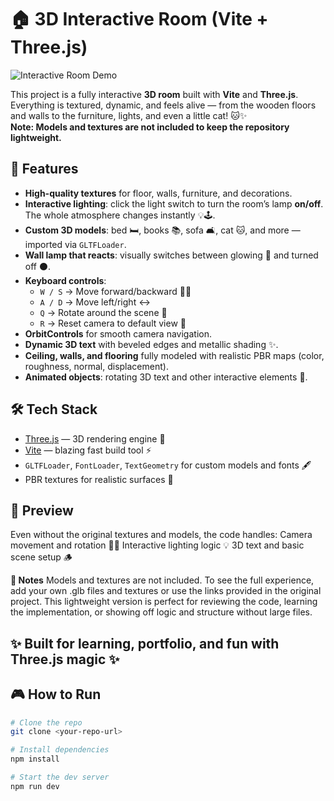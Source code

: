 # 🏠 3D Interactive Room (Vite + Three.js)
![Interactive Room Demo](./public/README/photo-output.png)


This project is a fully interactive **3D room** built with **Vite** and **Three.js**.  
Everything is textured, dynamic, and feels alive — from the wooden floors and walls to the furniture, lights, and even a little cat! 🐱✨  
**Note: Models and textures are not included to keep the repository lightweight.**


## 🚀 Features

- **High-quality textures** for floor, walls, furniture, and decorations.  
- **Interactive lighting**: click the light switch to turn the room’s lamp **on/off**. The whole atmosphere changes instantly 💡🕹️.  
- **Custom 3D models**: bed 🛏️, books 📚, sofa 🛋️, cat 🐱, and more — imported via `GLTFLoader`.  
- **Wall lamp that reacts**: visually switches between glowing 🌟 and turned off ⚫.  
- **Keyboard controls**:
  - `W / S` → Move forward/backward 🏃‍♂️  
  - `A / D` → Move left/right ↔️  
  - `Q` → Rotate around the scene 🔄  
  - `R` → Reset camera to default view 🔁  
- **OrbitControls** for smooth camera navigation.  
- **Dynamic 3D text** with beveled edges and metallic shading ✨.  
- **Ceiling, walls, and flooring** fully modeled with realistic PBR maps (color, roughness, normal, displacement).  
- **Animated objects**: rotating 3D text and other interactive elements 🎢.  


## 🛠️ Tech Stack
- [Three.js](https://threejs.org/) — 3D rendering engine 🌌  
- [Vite](https://vitejs.dev/) — blazing fast build tool ⚡  
- `GLTFLoader`, `FontLoader`, `TextGeometry` for custom models and fonts 🖋️  
- PBR textures for realistic surfaces 🎨  

## 🌌 Preview
Even without the original textures and models, the code handles:
Camera movement and rotation 🏃‍♂️
Interactive lighting logic 💡
3D text and basic scene setup 🪵

**📌 Notes**
Models and textures are not included. To see the full experience, add your own .glb files and textures or use the links provided in the original project.
This lightweight version is perfect for reviewing the code, learning the implementation, or showing off logic and structure without large files.
## ✨ Built for learning, portfolio, and fun with Three.js magic ✨


## 🎮 How to Run

```bash
# Clone the repo
git clone <your-repo-url>

# Install dependencies
npm install

# Start the dev server
npm run dev

